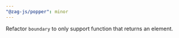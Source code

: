 ```yaml
---
"@zag-js/popper": minor
---
```


Refactor `boundary` to only support function that returns an element.
